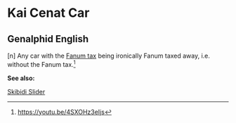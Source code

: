 # Kai Cenat Car
## Genalphid English

[n] Any car with the [Fanum tax](fanum-tax.md) being ironically Fanum taxed away, i.e. without the Fanum tax.[^1]

**See also:**

[Skibidi Slider](skibidi-slider.md)

[^1]: <https://youtu.be/4SXOHz3eIjs>
